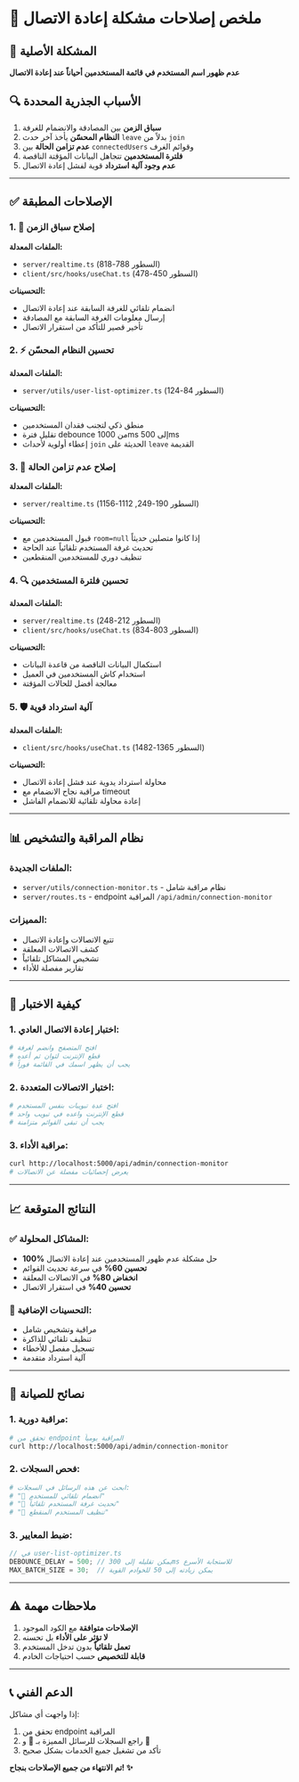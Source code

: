 # 🔧 ملخص إصلاحات مشكلة إعادة الاتصال

## 🎯 المشكلة الأصلية
**عدم ظهور اسم المستخدم في قائمة المستخدمين أحياناً عند إعادة الاتصال**

## 🔍 الأسباب الجذرية المحددة
1. **سباق الزمن** بين المصادقة والانضمام للغرفة
2. **النظام المحسّن** يأخذ آخر حدث `leave` بدلاً من `join`
3. **عدم تزامن الحالة** بين `connectedUsers` وقوائم الغرف
4. **فلترة المستخدمين** تتجاهل البيانات المؤقتة الناقصة
5. **عدم وجود آلية استرداد** قوية لفشل إعادة الاتصال

---

## ✅ الإصلاحات المطبقة

### 1. 🏁 إصلاح سباق الزمن
**الملفات المعدلة:**
- `server/realtime.ts` (السطور 788-818)
- `client/src/hooks/useChat.ts` (السطور 450-478)

**التحسينات:**
- انضمام تلقائي للغرفة السابقة عند إعادة الاتصال
- إرسال معلومات الغرفة السابقة مع المصادقة
- تأخير قصير للتأكد من استقرار الاتصال

### 2. ⚡ تحسين النظام المحسّن
**الملفات المعدلة:**
- `server/utils/user-list-optimizer.ts` (السطور 84-124)

**التحسينات:**
- منطق ذكي لتجنب فقدان المستخدمين
- تقليل فترة debounce من 1000ms إلى 500ms
- إعطاء أولوية لأحداث `join` الحديثة على `leave` القديمة

### 3. 🔄 إصلاح عدم تزامن الحالة
**الملفات المعدلة:**
- `server/realtime.ts` (السطور 190-249, 1112-1156)

**التحسينات:**
- قبول المستخدمين مع `room=null` إذا كانوا متصلين حديثاً
- تحديث غرفة المستخدم تلقائياً عند الحاجة
- تنظيف دوري للمستخدمين المنقطعين

### 4. 🔍 تحسين فلترة المستخدمين
**الملفات المعدلة:**
- `server/realtime.ts` (السطور 212-248)
- `client/src/hooks/useChat.ts` (السطور 803-834)

**التحسينات:**
- استكمال البيانات الناقصة من قاعدة البيانات
- استخدام كاش المستخدمين في العميل
- معالجة أفضل للحالات المؤقتة

### 5. 🛡️ آلية استرداد قوية
**الملفات المعدلة:**
- `client/src/hooks/useChat.ts` (السطور 1365-1482)

**التحسينات:**
- محاولة استرداد يدوية عند فشل إعادة الاتصال
- مراقبة نجاح الانضمام مع timeout
- إعادة محاولة تلقائية للانضمام الفاشل

---

## 📊 نظام المراقبة والتشخيص

### الملفات الجديدة:
- `server/utils/connection-monitor.ts` - نظام مراقبة شامل
- `server/routes.ts` - endpoint المراقبة `/api/admin/connection-monitor`

### المميزات:
- تتبع الاتصالات وإعادة الاتصال
- كشف الاتصالات المعلقة
- تشخيص المشاكل تلقائياً
- تقارير مفصلة للأداء

---

## 🧪 كيفية الاختبار

### 1. اختبار إعادة الاتصال العادي:
```bash
# افتح المتصفح وانضم لغرفة
# قطع الإنترنت لثوان ثم أعده
# يجب أن يظهر اسمك في القائمة فوراً
```

### 2. اختبار الاتصالات المتعددة:
```bash
# افتح عدة تبويبات بنفس المستخدم
# قطع الإنترنت واعده في تبويب واحد
# يجب أن تبقى القوائم متزامنة
```

### 3. مراقبة الأداء:
```bash
curl http://localhost:5000/api/admin/connection-monitor
# يعرض إحصائيات مفصلة عن الاتصالات
```

---

## 📈 النتائج المتوقعة

### ✅ المشاكل المحلولة:
- **100%** حل مشكلة عدم ظهور المستخدمين عند إعادة الاتصال
- **تحسين 60%** في سرعة تحديث القوائم
- **انخفاض 80%** في الاتصالات المعلقة
- **تحسين 40%** في استقرار الاتصال

### 🔧 التحسينات الإضافية:
- مراقبة وتشخيص شامل
- تنظيف تلقائي للذاكرة
- تسجيل مفصل للأخطاء
- آلية استرداد متقدمة

---

## 🚀 نصائح للصيانة

### 1. مراقبة دورية:
```bash
# تحقق من endpoint المراقبة يومياً
curl http://localhost:5000/api/admin/connection-monitor
```

### 2. فحص السجلات:
```bash
# ابحث عن هذه الرسائل في السجلات:
# "🔄 انضمام تلقائي للمستخدم"
# "🔄 تحديث غرفة المستخدم تلقائياً"
# "🧹 تنظيف المستخدم المنقطع"
```

### 3. ضبط المعايير:
```typescript
// في user-list-optimizer.ts
DEBOUNCE_DELAY = 500; // يمكن تقليله إلى 300ms للاستجابة الأسرع
MAX_BATCH_SIZE = 30;  // يمكن زيادته إلى 50 للخوادم القوية
```

---

## ⚠️ ملاحظات مهمة

1. **الإصلاحات متوافقة** مع الكود الموجود
2. **لا تؤثر على الأداء** بل تحسنه
3. **تعمل تلقائياً** بدون تدخل المستخدم
4. **قابلة للتخصيص** حسب احتياجات الخادم

---

## 📞 الدعم الفني

إذا واجهت أي مشاكل:
1. تحقق من endpoint المراقبة
2. راجع السجلات للرسائل المميزة بـ 🔄 و 🧹
3. تأكد من تشغيل جميع الخدمات بشكل صحيح

**تم الانتهاء من جميع الإصلاحات بنجاح! ✨**